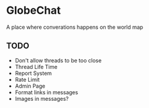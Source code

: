 # GlobeChat

A place where converations happens on the world map

## TODO

- Don't allow threads to be too close
- Thread Life Time
- Report System
- Rate Limit
- Admin Page
- Format links in messages
- Images in messages?

